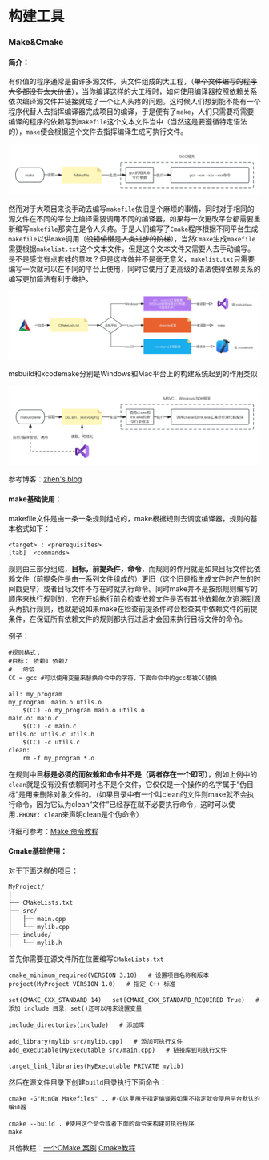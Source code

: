 # 构建工具

### Make&Cmake

#### 简介：

有价值的程序通常是由许多源文件，头文件组成的大工程，（~~单个文件编写的程序大多都没有太大价值~~），当你编译这样的大工程时，如何使用编译器按照依赖关系依次编译源文件并链接就成了一个让人头疼的问题。这时候人们想到能不能有一个程序代替人去指挥编译器完成项目的编译，于是便有了`make`，人们只需要将需要编译的程序的依赖写到`makefile`这个文本文件当中（当然这是要遵循特定语法的），`make`便会根据这个文件去指挥编译生成可执行文件。

![make工作流程](./Picture/make工作流程.png)

然而对于大项目来说手动去编写`makefile`依旧是个麻烦的事情，同时对于相同的源文件在不同的平台上编译需要调用不同的编译器，如果每一次更改平台都需要重新编写`makefile`那实在是令人头疼。于是人们编写了`Cmake`程序根据不同平台生成`makefile`以供`make`调用（~~没错偷懒是人类进步的阶梯~~），当然`Cmake`生成`makefile`需要根据`makelist.txt`这个文本文件，但是这个文本文件又需要人去手动编写。是不是感觉有点套娃的意味？但是这样做并不是毫无意义，`makelist.txt`只需要编写一次就可以在不同的平台上使用，同时它使用了更高级的语法使得依赖关系的编写更加简洁有利于维护。

![Cmake工作流程](./Picture/Cmake工作流程.png)

msbuild和xcodemake分别是Windows和Mac平台上的构建系统起到的作用类似

![msbuild流程](./Picture/msbuild流程.png)

参考博客：[zhen's blog](https://zhen.blog/2023/09/12/2023-09-12-C与CPP常见编译工具链与构建系统简介/)



#### make基础使用：

makefile文件是由一条一条规则组成的，make根据规则去调度编译器，规则的基本格式如下：

```
<target> : <prerequisites> 
[tab]  <commands>
```

规则由三部分组成，**目标，前提条件，命令**，而规则的作用就是如果目标文件比依赖文件（前提条件是由一系列文件组成的）更旧（这个旧是指生成文件时产生的时间戳更早）或者目标文件不存在时就执行命令。同时make并不是按照规则编写的顺序来执行规则的，它在开始执行前会检查依赖文件是否有其他依赖依次追溯到源头再执行规则，也就是说如果make在检查前提条件时会检查其中依赖文件的前提条件，在保证所有依赖文件的规则都执行过后才会回来执行目标文件的命令。

例子：

```
#规则格式：
#目标： 依赖1 依赖2
#   命令
CC = gcc #可以使用变量来替换命令中的字符，下面命令中的gcc都被CC替换

all: my_program  
my_program: main.o utils.o  
    $(CC) -o my_program main.o utils.o  
main.o: main.c  
    $(CC) -c main.c  
utils.o: utils.c utils.h  
    $(CC) -c utils.c  
clean:          
    rm -f my_program *.o
```

在规则中**目标是必须的而依赖和命令并不是（两者存在一个即可）**，例如上例中的`clean`就是没有没有依赖同时也不是个文件，它仅仅是一个操作的名字属于“伪目标”是用来删除对象文件的。（如果目录中有一个叫clean的文件则make就不会执行命令，因为它认为clean“文件”已经存在就不必要执行命令，这时可以使用`.PHONY: clean`来声明clean是个伪命令）

详细可参考：[Make 命令教程](https://www.ruanyifeng.com/blog/2015/02/make.html)

#### Cmake基础使用：

对于下面这样的项目：

```
MyProject/  
│  
├── CMakeLists.txt  
├── src/  
│   ├── main.cpp  
│   └── mylib.cpp  
├── include/  
│   └── mylib.h
```

首先你需要在源文件所在位置编写`CMakeLists.txt`

```
cmake_minimum_required(VERSION 3.10)   # 设置项目名称和版本   
project(MyProject VERSION 1.0)   # 指定 C++ 标准   

set(CMAKE_CXX_STANDARD 14)   set(CMAKE_CXX_STANDARD_REQUIRED True)   # 添加 include 目录，set()还可以用来设置变量  

include_directories(include)   # 添加库   

add_library(mylib src/mylib.cpp)   # 添加可执行文件   
add_executable(MyExecutable src/main.cpp)   # 链接库到可执行文件   

target_link_libraries(MyExecutable PRIVATE mylib)  
```

然后在源文件目录下创建`build`目录执行下面命令：

```
cmake -G"MinGW Makefiles" .. #-G这里用于指定编译器如果不指定就会使用平台默认的编译器

cmake --build . #使用这个命令或者下面的命令来构建可执行程序
make
```



其他教程：[一个CMake 案例](https://zhuanlan.zhihu.com/p/500002865)    [Cmake教程](https://subingwen.cn/cmake/CMake-primer)

